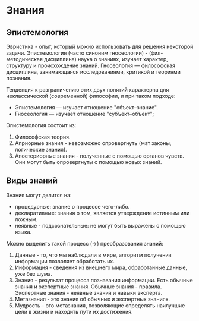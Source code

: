 # Знания

## Эпистемология

Эвристика - опыт, который можно использовать для решения некоторой задачи.
Эпистемология (часто синоним гносеологии) - (фил-методическая дисциплина) наука о знаниях, изучает характер, структуру и происхождение знаний.
Гносеология — философская дисциплина, занимающаяся исследованиями, критикой и теориями познания.

Тенденция к разграничению этих двух понятий характерна для неклассической (современной) философии, и при таком подходе:
* Эпистемология — изучает отношение "объект–знание".
* Гносеология — изучает отношение "субъект–объект";

Эпистемология состоит из:
1. Философская теория.
2. Априорные знания - невозможно опровергнуть (мат законы, логические знания).
3. Апостериорные знания - полученные с помощью органов чувств. Они могут быть опровергнуты с помощью новых знаний.

## Виды знаний

Знания могут делится на:
- процедурные: знание о процессе чего-либо.
- декларативные: знания о том, является утверждение истинным или ложным.
- неявные - подсознательные: не могут быть выражены с помощью языка.

Можно выделить такой процесс (->) преобразования знаний:
1. Данные - то, что мы наблюдали в мире, алгоритм получения информации позволяет обработать их.
2. Информация - сведения из внешнего мира, обработанные данные, уже без шума.
3. Знания - результат процесса познавания информации. Есть обычные знания и экспертные знания. Обычные знания - правила. Экспертные знания - неявные знания и навыки эксперта.
4. Метазнания - это знания об обычных и экспертных знаниях.
5. Мудрость - это метазнания, позволяющие определять наилучшие цели в жизни и находить пути их достижения.